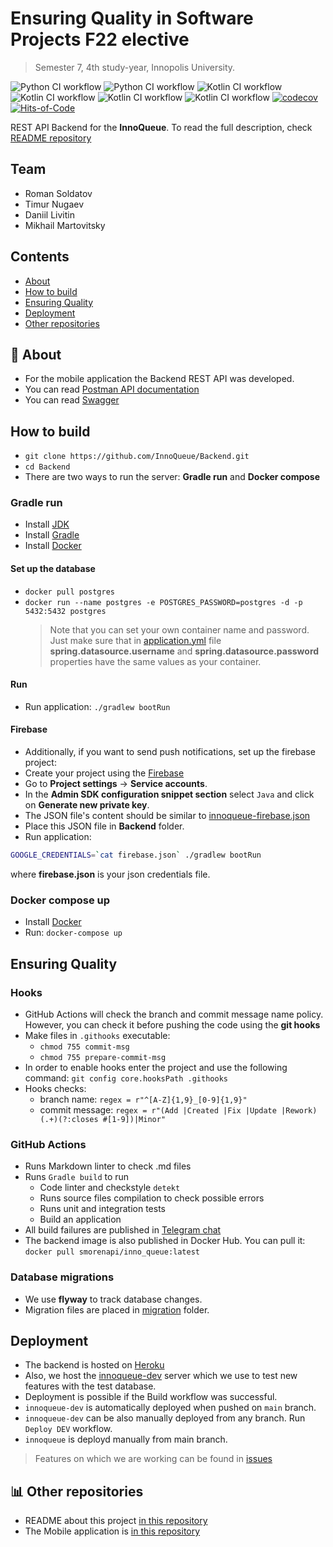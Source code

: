 # Ensuring Quality in Software Projects F22 elective

> Semester 7, 4th study-year, Innopolis University.

![Python CI workflow](https://github.com/InnoQueue/Backend/actions/workflows/build.yml/badge.svg)
![Python CI workflow](https://github.com/InnoQueue/Backend/actions/workflows/mdlinter.yml/badge.svg)
![Kotlin CI workflow](https://github.com/InnoQueue/Backend/actions/workflows/docker_publish.yml/badge.svg)
![Kotlin CI workflow](https://github.com/InnoQueue/Backend/actions/workflows/heroku_dev.yml/badge.svg)
![Kotlin CI workflow](https://github.com/InnoQueue/Backend/actions/workflows/heroku_prod.yml/badge.svg)
![Kotlin CI workflow](https://github.com/InnoQueue/Backend/actions/workflows/codecov.yml/badge.svg)
[![codecov](https://codecov.io/gh/InnoQueue/Backend/branch/codecov/graph/badge.svg?token=9RQU24PHSX)](https://codecov.io/gh/InnoQueue/Backend)
[![Hits-of-Code](https://hitsofcode.com/github/InnoQueue/Backend?branch=main)](https://hitsofcode.com/github/InnoQueue/Backend/view?branch=main)

REST API Backend for the **InnoQueue**.
To read the full description,
check [README repository](https://github.com/InnoQueue/.github/blob/main/profile/README.md)

## **Team**

- Roman Soldatov
- Timur Nugaev
- Daniil Livitin
- Mikhail Martovitsky

## Contents

- [About](#-about)
- [How to build](#how-to-build)
- [Ensuring Quality](#ensuring-quality)
- [Deployment](#deployment)
- [Other repositories](#-other-repositories)

## 📌 About

- For the mobile application the Backend REST API was developed.
- You can read [Postman API documentation](https://documenter.getpostman.com/view/16213957/UVsSP4ER)
- You can read [Swagger](https://innoqueue.herokuapp.com/swagger-ui.html)

## How to build

- `git clone https://github.com/InnoQueue/Backend.git`
- `cd Backend`
- There are two ways to run the server: **Gradle run** and **Docker compose**

### Gradle run

- Install [JDK](https://www.oracle.com/java/technologies/downloads/)
- Install [Gradle](https://gradle.org/install/)
- Install [Docker](https://docs.docker.com/engine/install/)

#### Set up the database

- `docker pull postgres`
- `docker run --name postgres -e POSTGRES_PASSWORD=postgres -d -p 5432:5432 postgres`
  > Note that you can set your own container name and password. Just make sure that
  in [application.yml](/src/main/resources/application.yml) file
  **spring.datasource.username** and **spring.datasource.password** properties have
  the same values as your container.

#### Run

- Run application: `./gradlew bootRun`

#### Firebase

- Additionally, if you want to send push notifications, set up the firebase project:
- Create your project using the [Firebase](https://console.firebase.google.com)
- Go to **Project settings** -> **Service accounts**.
- In the **Admin SDK configuration snippet section** select `Java`
  and click on **Generate new private key**.
- The JSON file's content should be similar to
  [innoqueue-firebase.json](/src/main/resources/innoqueue-firebase.json.origin)
- Place this JSON file in **Backend** folder.
- Run application:

```bash
GOOGLE_CREDENTIALS=`cat firebase.json` ./gradlew bootRun
```

where **firebase.json** is your json credentials file.

### Docker compose up

- Install [Docker](https://docs.docker.com/engine/install/)
- Run: `docker-compose up`

## Ensuring Quality

### Hooks

- GitHub Actions will check the branch and commit message name policy.
  However, you can check it before pushing the code using the **git hooks**
- Make files in `.githooks` executable:
  - `chmod 755 commit-msg`
  - `chmod 755 prepare-commit-msg`
- In order to enable hooks enter the project and use the following command: `git config core.hooksPath .githooks`
- Hooks checks:
  - branch name: `regex = r"^[A-Z]{1,9}_[0-9]{1,9}"`
  - commit message: `regex = r"(Add |Created |Fix |Update |Rework)(.+)(?:closes #[1-9])|Minor"`

### GitHub Actions

- Runs Markdown linter to check .md files
- Runs `Gradle build` to run
  - Code linter and checkstyle `detekt`
  - Runs source files compilation to check possible errors
  - Runs unit and integration tests
  - Build an application
- All build failures are published in [Telegram chat](https://t.me/+nkVX0j3FXo8zMmNi)
- The backend image is also published in Docker Hub. You can pull it:
  `docker pull smorenapi/inno_queue:latest`

### Database migrations

- We use **flyway** to track database changes.
- Migration files are placed in [migration](src/main/resources/db/migration) folder.

## Deployment

- The backend is hosted on [Heroku](https://innoqueue.herokuapp.com)
- Also, we host the [innoqueue-dev](https://innoqueue-dev.herokuapp.com)
  server which we use to test new features with the test database.
- Deployment is possible if the Build workflow was successful.
- `innoqueue-dev` is automatically deployed when pushed on `main` branch.
- `innoqueue-dev` can be also manually deployed from any branch.
  Run `Deploy DEV` workflow.
- `innoqueue` is deployd manually from main branch.

> Features on which we are working can be found in [issues](https://github.com/InnoQueue/Backend/issues)

## 📊 Other repositories

- README about this project [in this repository](https://github.com/InnoQueue/README)
- The Mobile application is [in this repository](https://github.com/InnoQueue/Mobile)
